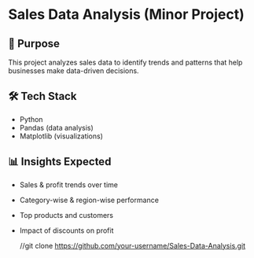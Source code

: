 # Sales Data Analysis (Minor Project)

## 📌 Purpose
This project analyzes sales data to identify trends and patterns that help businesses make data-driven decisions.

## 🛠️ Tech Stack
- Python
- Pandas (data analysis)
- Matplotlib (visualizations)

## 📊 Insights Expected
- Sales & profit trends over time
- Category-wise & region-wise performance
- Top products and customers
- Impact of discounts on profit

   //git clone https://github.com/your-username/Sales-Data-Analysis.git
